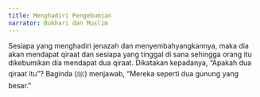 ```yaml
---
title: Menghadiri Pengebumian
narrator: Bukhari dan Muslim
---
```


Sesiapa yang menghadiri jenazah dan menyembahyangkannya, maka dia akan mendapat qiraat dan sesiapa yang tinggal di sana sehingga orang itu dikebumikan dia mendapat dua qiraat. Dikatakan kepadanya, “Apakah dua qiraat itu”? Baginda (ﷺ) menjawab, “Mereka seperti dua gunung yang besar.”
